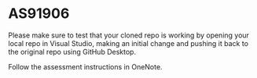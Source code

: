 # AS91906

Please make sure to test that your cloned repo is working by opening your local repo in Visual Studio, making an initial change and pushing it back to the original repo using GitHub Desktop.

Follow the assessment instructions in OneNote.
